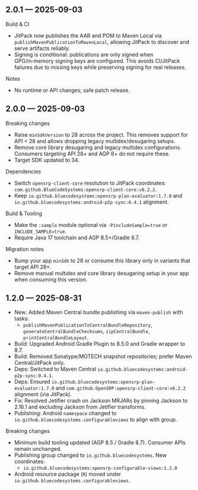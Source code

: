 ## 2.0.1 — 2025-09-03

Build & CI
- JitPack now publishes the AAR and POM to Maven Local via `publishMavenPublicationToMavenLocal`, allowing JitPack to discover and serve artifacts reliably.
- Signing is conditional: publications are only signed when GPG/in‑memory signing keys are configured. This avoids CI/JitPack failures due to missing keys while preserving signing for real releases.

Notes
- No runtime or API changes; safe patch release.

## 2.0.0 — 2025-09-03

Breaking changes
- Raise `minSdkVersion` to 28 across the project. This removes support for API < 28 and allows dropping legacy multidex/desugaring setups.
- Remove core library desugaring and legacy multidex configurations. Consumers targeting API 28+ and AGP 8+ do not require these.
- Target SDK updated to 34.

Dependencies
- Switch `opensrp-client-core` resolution to JitPack coordinates: `com.github.BlueCodeSystems:opensrp-client-core:v6.2.2`.
- Keep `io.github.bluecodesystems:opensrp-plan-evaluator:1.7.0` and `io.github.bluecodesystems:android-p2p-sync:0.4.1` alignment.

Build & Tooling
- Make the `:sample` module optional via `-PincludeSample=true` or `INCLUDE_SAMPLE=true`.
- Require Java 17 toolchain and AGP 8.5+/Gradle 8.7.

Migration notes
- Bump your app `minSdk` to 28 or consume this library only in variants that target API 28+.
- Remove manual multidex and core library desugaring setup in your app when consuming this version.

## 1.2.0 — 2025-08-31

- New: Added Maven Central bundle publishing via `maven-publish` with tasks:
  - `publishMavenPublicationToCentralBundleRepository`, `generateCentralBundleChecksums`, `zipCentralBundle`, `printCentralBundleLayout`.
- Build: Upgraded Android Gradle Plugin to 8.5.0 and Gradle wrapper to 8.7.
- Build: Removed Sonatype/MOTECH snapshot repositories; prefer Maven Central/JitPack only.
- Deps: Switched to Maven Central `io.github.bluecodesystems:android-p2p-sync:0.4.1`.
- Deps: Ensured `io.github.bluecodesystems:opensrp-plan-evaluator:1.7.0` and `com.github.OpenSRP:opensrp-client-core:v6.2.2` alignment (via JitPack).
- Fix: Resolved Jetifier crash on Jackson MRJARs by pinning Jackson to 2.16.1 and excluding Jackson from Jetifier transforms.
 - Publishing: Android `namespace` changed to `io.github.bluecodesystems.configurableviews` to align with group.

Breaking changes
- Minimum build tooling updated (AGP 8.5 / Gradle 8.7). Consumer APIs remain unchanged.
- Publishing group changed to `io.github.bluecodesystems`. New coordinates:
  - `io.github.bluecodesystems:opensrp-configurable-views:1.2.0`
 - Android resource package (`R`) moved under `io.github.bluecodesystems.configurableviews`.
